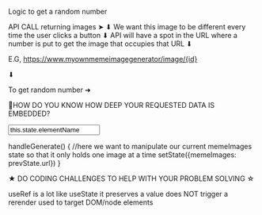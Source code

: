 Logic to get a random number

API CALL returning images ➤
            ⬇︎
We want this image to be different every time the user clicks a button
            ⬇︎
API will have a spot in the URL where a number is put to get the image that occupies that URL
⬇︎

E.G, https://www.myownmemeimagegenerator/image/{id}

⬇︎

To get random number ➜ 

🤔HOW DO YOU KNOW HOW DEEP YOUR REQUESTED DATA IS EMBEDDED?

<input type="text"
       name="elementName"
       plav="placeholder"
       value="this.state.elementName"
       onChange=()
/>

handleGenerate()
{
    //here we want to manipulate our current memeImages state so that it only holds one image at a time
    setState({memeImages: prevState.url})
}

★ DO CODING CHALLENGES TO HELP WITH YOUR PROBLEM SOLVING ☆

useRef is a lot like useState 
    it preserves a value
    does NOT trigger a rerender
    used to target DOM/node elements
    



